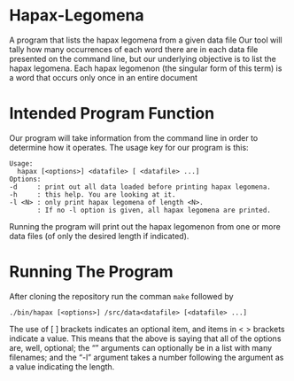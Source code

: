 # Hapax-Legomena
A program that lists the hapax legomena from a given data file
Our tool will tally how many occurrences of each word there are in each data file presented on the command line, but our
underlying objective is to list the hapax legomena. Each hapax legomenon (the singular form of this term) is a word that
occurs only once in an entire document
# Intended Program Function
Our program will take information from the command line in order to determine how it operates. The usage key for our
program is this:
```
Usage:
  hapax [<options>] <datafile> [ <datafile> ...]
Options:
-d     : print out all data loaded before printing hapax legomena.
-h     : this help. You are looking at it.
-l <N> : only print hapax legomena of length <N>.
       : If no -l option is given, all hapax legomena are printed.
```

Running the program will print out the hapax legomenon from one or more data files (of only the desired length if
indicated).

# Running The Program
After cloning the repository run the comman ```make``` followed by

```./bin/hapax [<options>] /src/data<datafile> [<datafile> ...]```

The use of [ ] brackets indicates an optional item, and items in < > brackets
indicate a value. This means that the above is saying that all of the options are, well, optional; the “<datafile>” arguments
can optionally be in a list with many filenames; and the “-l” argument takes a number following the argument as a value
indicating the length.